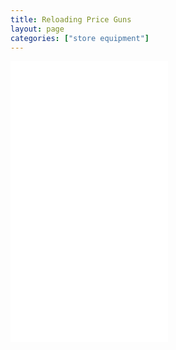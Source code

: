 ```yaml
---
title: Reloading Price Guns
layout: page
categories: ["store equipment"]
---
```


<iframe width="50%" src="//www.youtube.com/embed/-rfkhjjivYM" frameborder="0" allowfullscreen></iframe>

<iframe width="50%" src="//www.youtube.com/embed/UiWCLBYbkJk" frameborder="0" allowfullscreen></iframe>

<iframe width="50%" src="//www.youtube.com/embed/aqNB-GvHduw" frameborder="0" allowfullscreen></iframe>